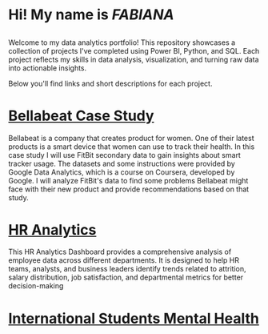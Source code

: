 # Hi! My name is ***FABIANA***
##
Welcome to my data analytics portfolio! This repository showcases a collection of projects I've completed using Power BI, Python, and SQL. Each project reflects my skills in data analysis, visualization, and turning raw data into actionable insights.

Below you'll find links and short descriptions for each project.

# [Bellabeat Case Study](https://github.com/fabi4d/BellabeatCaseStudy)

Bellabeat is a company that creates product for women. One of their latest products is a smart device that women can use to track their health. In this case study I will use FitBit secondary data to gain insights about smart tracker usage. The datasets and some instructions were provided by Google Data Analytics, which is a course on Coursera, developed by Google. I will analyze FitBit's data to find some problems Bellabeat might face with their new product and provide recommendations based on that study.

# [HR Analytics](https://github.com/fabi4d/HR_Analytics)

This HR Analytics Dashboard provides a comprehensive analysis of employee data across different departments. It is designed to help HR teams, analysts, and business leaders identify trends related to attrition, salary distribution, job satisfaction, and departmental metrics for better decision-making

# [International Students Mental Health](https://github.com/fabi4d/Students-Mental-Health)





